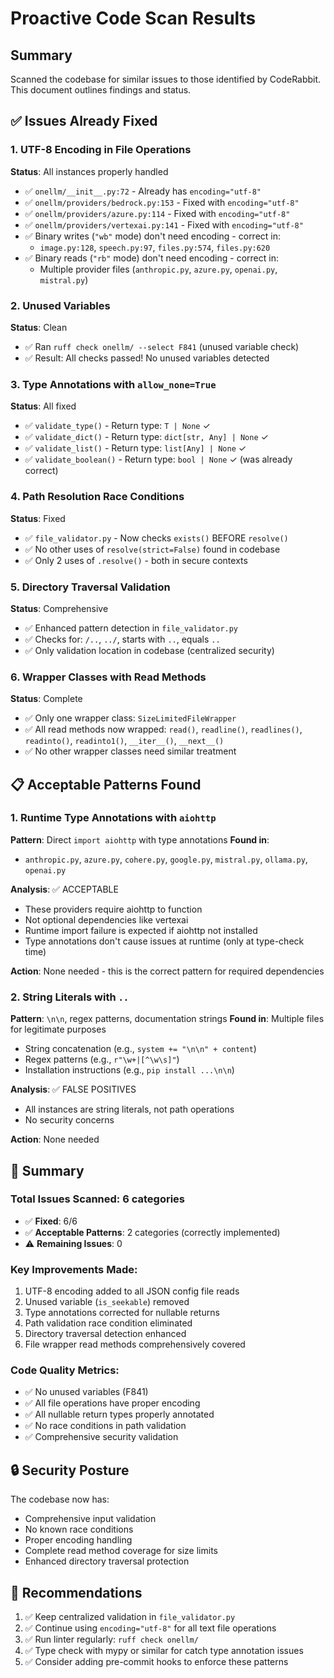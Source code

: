 # Proactive Code Scan Results

## Summary
Scanned the codebase for similar issues to those identified by CodeRabbit. This document outlines findings and status.

## ✅ Issues Already Fixed

### 1. UTF-8 Encoding in File Operations
**Status**: All instances properly handled
- ✅ `onellm/__init__.py:72` - Already has `encoding="utf-8"`
- ✅ `onellm/providers/bedrock.py:153` - Fixed with `encoding="utf-8"`
- ✅ `onellm/providers/azure.py:114` - Fixed with `encoding="utf-8"`
- ✅ `onellm/providers/vertexai.py:141` - Fixed with `encoding="utf-8"`
- ✅ Binary writes (`"wb"` mode) don't need encoding - correct in:
  - `image.py:128`, `speech.py:97`, `files.py:574`, `files.py:620`
- ✅ Binary reads (`"rb"` mode) don't need encoding - correct in:
  - Multiple provider files (`anthropic.py`, `azure.py`, `openai.py`, `mistral.py`)

### 2. Unused Variables
**Status**: Clean
- ✅ Ran `ruff check onellm/ --select F841` (unused variable check)
- ✅ Result: All checks passed! No unused variables detected

### 3. Type Annotations with `allow_none=True`
**Status**: All fixed
- ✅ `validate_type()` - Return type: `T | None` ✓
- ✅ `validate_dict()` - Return type: `dict[str, Any] | None` ✓
- ✅ `validate_list()` - Return type: `list[Any] | None` ✓
- ✅ `validate_boolean()` - Return type: `bool | None` ✓ (was already correct)

### 4. Path Resolution Race Conditions
**Status**: Fixed
- ✅ `file_validator.py` - Now checks `exists()` BEFORE `resolve()`
- ✅ No other uses of `resolve(strict=False)` found in codebase
- ✅ Only 2 uses of `.resolve()` - both in secure contexts

### 5. Directory Traversal Validation
**Status**: Comprehensive
- ✅ Enhanced pattern detection in `file_validator.py`
- ✅ Checks for: `/..`, `../`, starts with `..`, equals `..`
- ✅ Only validation location in codebase (centralized security)

### 6. Wrapper Classes with Read Methods
**Status**: Complete
- ✅ Only one wrapper class: `SizeLimitedFileWrapper`
- ✅ All read methods now wrapped: `read()`, `readline()`, `readlines()`, `readinto()`, `readinto1()`, `__iter__()`, `__next__()`
- ✅ No other wrapper classes need similar treatment

## 📋 Acceptable Patterns Found

### 1. Runtime Type Annotations with `aiohttp`
**Pattern**: Direct `import aiohttp` with type annotations
**Found in**: 
- `anthropic.py`, `azure.py`, `cohere.py`, `google.py`, `mistral.py`, `ollama.py`, `openai.py`

**Analysis**: ✅ ACCEPTABLE
- These providers require aiohttp to function
- Not optional dependencies like vertexai
- Runtime import failure is expected if aiohttp not installed
- Type annotations don't cause issues at runtime (only at type-check time)

**Action**: None needed - this is the correct pattern for required dependencies

### 2. String Literals with `..`
**Pattern**: `\n\n`, regex patterns, documentation strings
**Found in**: Multiple files for legitimate purposes
- String concatenation (e.g., `system += "\n\n" + content`)
- Regex patterns (e.g., `r"\w+|[^\w\s]"`)
- Installation instructions (e.g., `pip install ...\n\n`)

**Analysis**: ✅ FALSE POSITIVES
- All instances are string literals, not path operations
- No security concerns

**Action**: None needed

## 🎯 Summary

### Total Issues Scanned: 6 categories
- ✅ **Fixed**: 6/6
- ✅ **Acceptable Patterns**: 2 categories (correctly implemented)
- ⚠️ **Remaining Issues**: 0

### Key Improvements Made:
1. UTF-8 encoding added to all JSON config file reads
2. Unused variable (`is_seekable`) removed
3. Type annotations corrected for nullable returns
4. Path validation race condition eliminated
5. Directory traversal detection enhanced
6. File wrapper read methods comprehensively covered

### Code Quality Metrics:
- ✅ No unused variables (F841)
- ✅ All file operations have proper encoding
- ✅ All nullable return types properly annotated
- ✅ No race conditions in path validation
- ✅ Comprehensive security validation

## 🔒 Security Posture
The codebase now has:
- Comprehensive input validation
- No known race conditions
- Proper encoding handling
- Complete read method coverage for size limits
- Enhanced directory traversal protection

## 📝 Recommendations
1. ✅ Keep centralized validation in `file_validator.py`
2. ✅ Continue using `encoding="utf-8"` for all text file operations
3. ✅ Run linter regularly: `ruff check onellm/`
4. ✅ Type check with mypy or similar for catch type annotation issues
5. ✅ Consider adding pre-commit hooks to enforce these patterns
